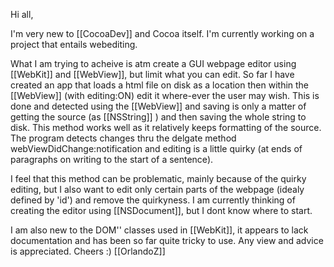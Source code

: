 

Hi all, 

I'm very new to [[CocoaDev]] and Cocoa itself. I'm currently working on a project that entails webediting.

What I am trying to acheive is atm create a GUI webpage editor using [[WebKit]] and [[WebView]], but limit what you can edit. So far I have created an app that loads a html file on disk as a location then within the [[WebView]] (with editing:ON) edit it where-ever the user may wish. This is done and detected using the [[WebView]] and saving is only a matter of getting the source (as [[NSString]] ) and then saving the whole string to disk. This method works well as it relatively keeps formatting of the source. The program detects changes thru the delgate method webViewDidChange:notification and editing is a little quirky (at ends of paragraphs on writing to the start of a sentence). 

I feel that this method can be problematic, mainly because of the quirky editing, but I also want to edit only certain parts of the webpage (idealy defined by 'id') and remove the quirkyness. I am currently thinking of creating the editor using [[NSDocument]], but I dont know where to start. 

I am also new to the DOM'' classes used in [[WebKit]], it appears to lack documentation and has been so far quite tricky to use. Any view and advice is appreciated. Cheers :)
[[OrlandoZ]]